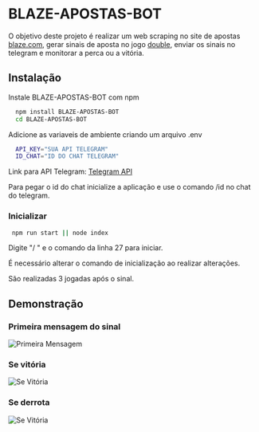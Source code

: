 
# BLAZE-APOSTAS-BOT


O objetivo deste projeto é realizar um web scraping no site de apostas [blaze.com](https://blaze.com/), gerar sinais de aposta no jogo [double](https://blaze.com/pt/games/double), enviar os sinais no telegram e monitorar a perca ou a vitória. 
## Instalação

Instale BLAZE-APOSTAS-BOT com npm

```bash
  npm install BLAZE-APOSTAS-BOT
  cd BLAZE-APOSTAS-BOT
```
Adicione as variaveis de ambiente criando um arquivo .env

```bash
  API_KEY="SUA API TELEGRAM"
  ID_CHAT="ID DO CHAT TELEGRAM"
```
Link para API Telegram: [Telegram API](https://core.telegram.org/api)

Para pegar o id do chat inicialize a aplicação e use o comando /id no chat do telegram. 

### Inicializar
```bash
 npm run start || node index
```
Digite "/ "
 e o comando da linha 27 para iniciar. 
 
 É necessário alterar o comando de inicialização ao realizar alterações.

 São realizadas 3 jogadas após o sinal.
## Demonstração
### Primeira mensagem do sinal
![Primeira Mensagem](https://i.imgur.com/nAhHwGh.png)
### Se vitória
![Se Vitória](https://i.imgur.com/qIAxKPu.png)
### Se derrota
![Se Vitória](https://i.imgur.com/TRM3u5j.png)



